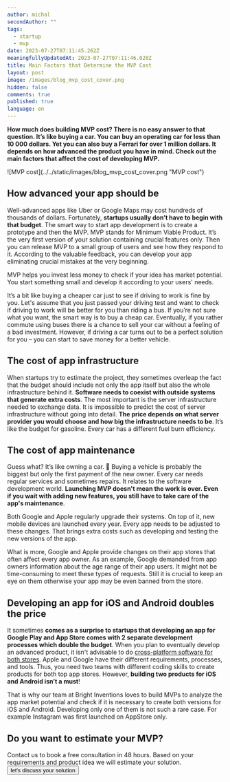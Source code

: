 ```yaml
---
author: michal
secondAuthor: ""
tags:
  - startup
  - mvp
date: 2023-07-27T07:11:45.262Z
meaningfullyUpdatedAt: 2023-07-27T07:11:46.020Z
title: Main Factors that Determine the MVP Cost
layout: post
image: /images/blog_mvp_cost_cover.png
hidden: false
comments: true
published: true
language: en
---
```

**How much does building MVP cost? There is no easy answer to that question. It’s like buying a car. You can buy an operating car for less than 10 000 dollars. Yet you can also buy a Ferrari for over 1 million dollars. It depends on how advanced the product you have in mind. Check out the main factors that affect the cost of developing MVP.**

<div className="image">![MVP cost](../../static/images/blog_mvp_cost_cover.png "MVP cost")</div>

## How advanced your app should be

Well-advanced apps like Uber or Google Maps may cost hundreds of thousands of dollars. Fortunately, **startups usually don’t have to begin with that budget**. The smart way to start app development is to create a prototype and then the MVP. MVP stands for Minimum Viable Product. It’s the very first version of your solution containing crucial features only. Then you can release MVP to a small group of users and see how they respond to it. According to the valuable feedback, you can develop your app eliminating crucial mistakes at the very beginning. 

<div className="important-info"><div>MVP helps you invest less money to check if your idea has market potential. You start something small and develop it according to your users' needs.</div></div>

It’s a bit like buying a cheaper car just to see if driving to work is fine by you. Let's assume that you just passed your driving test and want to check if driving to work will be better for you than riding a bus. If you’re not sure what you want, the smart way is to buy a cheap car. Eventually, if you rather commute using buses there is a chance to sell your car without a feeling of a bad investment. However, if driving a car turns out to be a perfect solution for you – you can start to save money for a better vehicle.

<EbookDynamic sectionTitle='Limited budget? Get our free ebook and start building smarter' ebookName='From-MVP-to-a-Final-Product.pdf' ebookDescription='Discover how an MVP can help you validate your app idea without breaking the bank.' ebookImage='/images/mvp_ebook_cover.png' ebookAlt='MVP ebook cover' />

## The cost of app infrastructure

When startups try to estimate the project, they sometimes overleap the fact that the budget should include not only the app itself but also the whole infrastructure behind it. **Software needs to coexist with outside systems that generate extra costs**. The most important is the server infrastructure needed to exchange data. It is impossible to predict the cost of server infrastructure without going into detail. **The price depends on what server provider you would choose and how big the infrastructure needs to be**. It’s like the budget for gasoline. Every car has a different fuel burn efficiency.

## The cost of app maintenance

Guess what? It’s like owning a car. 🙂 Buying a vehicle is probably the biggest but only the first payment of the new owner. Every car needs regular services and sometimes repairs. It relates to the software development world. **Launching MVP doesn't mean the work is over. Even if you wait with adding new features, you still have to take care of the app's maintenance**. 

Both Google and Apple regularly upgrade their systems. On top of it, new mobile devices are launched every year. Every app needs to be adjusted to these changes. That brings extra costs such as developing and testing the new versions of the app.

What is more, Google and Apple provide changes on their app stores that often affect every app owner. As an example, Google demanded from app owners information about the age range of their app users. It might not be time-consuming to meet these types of requests. Still it is crucial to keep an eye on them otherwise your app may be even banned from the store.

## Developing an app for iOS and Android doubles the price

It sometimes **comes as a surprise to startups that developing an app for Google Play and App Store comes with 2 separate development processes which double the budget**. When you plan to eventually develop an advanced product, it isn't advisable to do [cross-platform software for both stores](/blog/native-app-development-vs-cross-platform/). Apple and Google have their different requirements, processes, and tools. Thus, you need two teams with different coding skills to create products for both top app stores. However, **building two products for iOS and Android isn’t a must**!

That is why our team at Bright Inventions loves to build MVPs to analyze the app market potential and check if it is necessary to create both versions for iOS and Android. Developing only one of them is not such a rare case. For example Instagram was first launched on AppStore only.

<div className="block-button"><h2>Do you want to estimate your MVP?</h2><div>Contact us to book a free consultation in 48 hours. Based on your requirements and product idea we will estimate your solution.</div><a href="/our-areas/mvp-development/"><button>let's discuss your solution</button></a></div>
